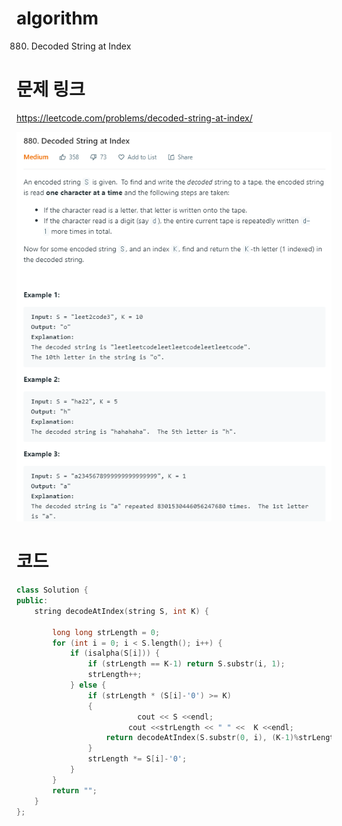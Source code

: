 ﻿# algorithm 
880. Decoded String at Index
  
  
# 문제 링크  
https://leetcode.com/problems/decoded-string-at-index/  

![title](https://github.com/jungmin3834/algorithm/blob/master/image/decoded-string-at-index.png)

# 코드 

```cpp
class Solution {
public:
    string decodeAtIndex(string S, int K) {
 
        long long strLength = 0;
        for (int i = 0; i < S.length(); i++) {
            if (isalpha(S[i])) {
                if (strLength == K-1) return S.substr(i, 1);
                strLength++;
            } else {
                if (strLength * (S[i]-'0') >= K) 
                {
                           cout << S <<endl;
                         cout <<strLength << " " <<  K <<endl;   
                    return decodeAtIndex(S.substr(0, i), (K-1)%strLength+1);
                }
                strLength *= S[i]-'0';
            }
        }
        return "";
    }
};
```
